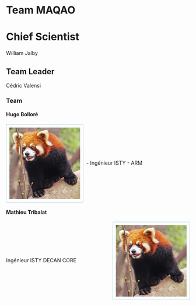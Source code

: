 # Team MAQAO

# Chief Scientist

William Jalby

## Team Leader

Cédric Valensi

### Team

#### Hugo Bolloré

<div>
  <img style="float:left;padding:8px;border:1px solid lightblue;margin-right:8px;" src="panda-roux-small.png" alt="Red panda" title="Cute and like apples!" />
  <p style="line-height:212px;">
   - Ingénieur ISTY
   - ARM
  </p>
</div>

#### Mathieu Tribalat

<div>
  <img style="float:right;padding:8px;border:1px solid lightblue;margin-left:8px;" src="panda-roux-small.png" alt="Red panda" title="Cute but psycho!" />
  <p style="line-height:212px;">
    Ingénieur ISTY
    DECAN
    CORE
  </p>
</div>
